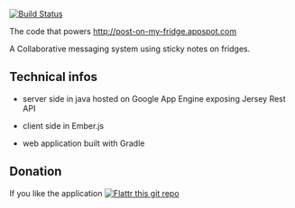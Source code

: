[![Build Status](https://secure.travis-ci.org/agourlay/post-on-my-fridge.png?branch=master)](http://travis-ci.org/agourlay/post-on-my-fridge)

The code that powers http://post-on-my-fridge.appspot.com

A Collaborative messaging system using sticky notes on fridges.

## Technical infos

* server side in java hosted on Google App Engine exposing Jersey Rest API

* client side in Ember.js

* web application built with Gradle

## Donation

If you like the application [![Flattr this git repo](http://api.flattr.com/button/flattr-badge-large.png)](https://flattr.com/submit/auto?user_id=shagaan&url=https://github.com/shagaan&title=PostOnMyFridge&language=en_GB&tags=github&category=software)
